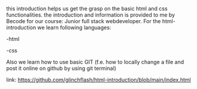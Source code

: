 this introduction helps us get the grasp on the basic html and css functionalities.
the introduction and information is provided to me by Becode for our course:
Junior full stack webdeveloper.
For the html-introduction we learn following languages:

-html

-css

Also we learn how to use basic GIT (f.e. how to locally change a file and post it online on github by using git terminal)

link: https://github.com/glinchflash/html-introduction/blob/main/index.html